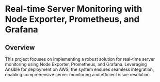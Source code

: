 # Real-time Server Monitoring with Node Exporter, Prometheus, and Grafana 

## Overview 

This project focuses on implementing a robust solution for real-time server monitoring using Node Exporter, Prometheus, and Grafana. Leveraging Ansible for deployment on AWS, the system ensures seamless integration, enabling comprehensive server monitoring and efficient issue resolution.


